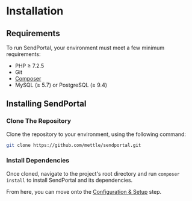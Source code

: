 # Installation

## Requirements

To run SendPortal, your environment must meet a few minimum requirements:

- PHP ≥ 7.2.5
- Git
- [Composer](https://getcomposer.org/)
- MySQL (≥ 5.7) or PostgreSQL (≥ 9.4)

## Installing SendPortal

### Clone The Repository

Clone the repository to your environment, using the following command:

```bash
git clone https://github.com/mettle/sendportal.git
```

### Install Dependencies

Once cloned, navigate to the project's root directory and run `composer install` to install SendPortal and its dependencies.

From here, you can move onto the [Configuration & Setup](/docs/getting-started/configuration-and-setup) step.
